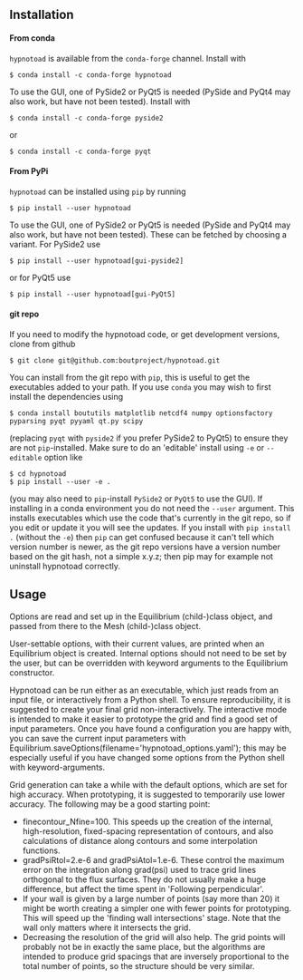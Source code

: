 Installation
------------

#### From conda

``hypnotoad`` is available from the ``conda-forge`` channel. Install with

    $ conda install -c conda-forge hypnotoad

To use the GUI, one of PySide2 or PyQt5 is needed (PySide and PyQt4 may also
work, but have not been tested). Install with

    $ conda install -c conda-forge pyside2

or

    $ conda install -c conda-forge pyqt

#### From PyPi

``hypnotoad`` can be installed using ``pip`` by running

    $ pip install --user hypnotoad

To use the GUI, one of PySide2 or PyQt5 is needed (PySide and PyQt4 may also
work, but have not been tested). These can be fetched by choosing a variant.
For PySide2 use

    $ pip install --user hypnotoad[gui-pyside2]

or for PyQt5 use

    $ pip install --user hypnotoad[gui-PyQt5]

#### git repo

If you need to modify the hypnotoad code, or get development versions, clone
from github

    $ git clone git@github.com:boutproject/hypnotoad.git

You can install from the git repo with ``pip``, this is useful to get the
executables added to your path. If you use ``conda`` you may wish to first
install the dependencies using

    $ conda install boututils matplotlib netcdf4 numpy optionsfactory pyparsing pyqt pyyaml qt.py scipy

(replacing ``pyqt`` with ``pyside2`` if you prefer PySide2 to PyQt5) to ensure
they are not ``pip``-installed. Make sure to do an 'editable' install using
``-e`` or ``--editable`` option like

    $ cd hypnotoad
    $ pip install --user -e .

(you may also need to ``pip``-install ``PySide2`` or ``PyQt5`` to use the GUI).
If installing in a conda environment you do not need the ``--user`` argument.
This installs executables which use the code that's currently in the git repo,
so if you edit or update it you will see the updates. If you install with ``pip
install .`` (without the ``-e``) then ``pip`` can get confused because it can't
tell which version number is newer, as the git repo versions have a version
number based on the git hash, not a simple x.y.z; then pip may for example not
uninstall hypnotoad correctly.


Usage
-----

Options are read and set up in the Equilibrium (child-)class object, and passed
from there to the Mesh (child-)class object.

User-settable options, with their current values, are printed when an
Equilibrium object is created.  Internal options should not need to be set by
the user, but can be overridden with keyword arguments to the Equilibrium
constructor.

Hypnotoad can be run either as an executable, which just reads from an input
file, or interactively from a Python shell. To ensure reproducibility, it is
suggested to create your final grid non-interactively. The interactive mode is
intended to make it easier to prototype the grid and find a good set of input
parameters. Once you have found a configuration you are happy with, you can
save the current input parameters with
Equilibrium.saveOptions(filename='hypnotoad\_options.yaml'); this may be
especially useful if you have changed some options from the Python shell with
keyword-arguments.

Grid generation can take a while with the default options, which are set for
high accuracy. When prototyping, it is suggested to temporarily use lower
accuracy. The following may be a good starting point:
- finecontour\_Nfine=100. This speeds up the creation of the internal,
  high-resolution, fixed-spacing representation of contours, and also
  calculations of distance along contours and some interpolation functions.
- gradPsiRtol=2.e-6 and gradPsiAtol=1.e-6. These control the maximum error on
  the integration along grad(psi) used to trace grid lines orthogonal to the
  flux surfaces. They do not usually make a huge difference, but affect the
  time spent in 'Following perpendicular'.
- If your wall is given by a large number of points (say more than 20) it might
  be worth creating a simpler one with fewer points for prototyping. This will
  speed up the 'finding wall intersections' stage. Note that the wall only
  matters where it intersects the grid.
- Decreasing the resolution of the grid will also help. The grid points will
  probably not be in exactly the same place, but the algorithms are intended to
  produce grid spacings that are inversely proportional to the total number of
  points, so the structure should be very similar.
